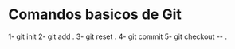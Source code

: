 # Comandos basicos de Git

1- git init   <!--Inicializar el repositorio -->
2- git add .  <!--Preparar para la captura -->
3- git reset . <!-- -->
4- git commit <!--Capturar los archivos del repositorio -->
5- git checkout -- . <!--Vuelve a recontruir hasta la ultima vez que se guardo -->